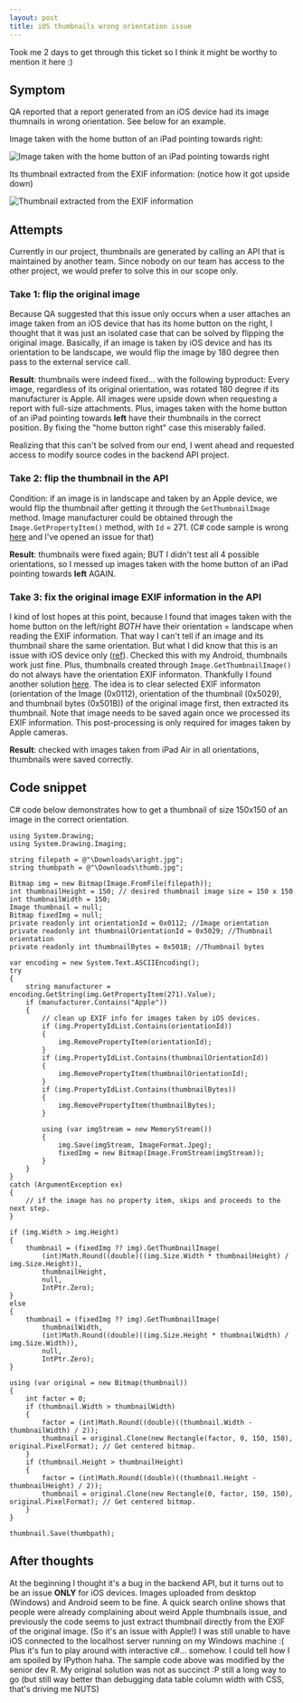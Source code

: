 ```yaml
---
layout: post
title: iOS thumbnails wrong orientation issue
---
```


Took me 2 days to get through this ticket so I think it might be worthy to mention it here :) 

## Symptom

QA reported that a report generated from an iOS device had its image thumnails in wrong orientation. See below for an example.

Image taken with the home button of an iPad pointing towards right: 

![Image taken with the home button of an iPad pointing towards right](https://user-images.githubusercontent.com/16634756/52078068-f2f47400-2557-11e9-9e9c-63d621c0ebe3.jpeg)

Its thumbnail extracted from the EXIF information: (notice how it got upside down)

![Thumbnail extracted from the EXIF information](https://user-images.githubusercontent.com/16634756/52078148-220ae580-2558-11e9-95e0-7ea3055c9ae4.PNG)

## Attempts

Currently in our project, thumbnails are generated by calling an API that is maintained by another team. Since nobody on our team has access to the other project, we would prefer to solve this in our scope only. 

### Take 1: flip the original image

Because QA suggested that this issue only occurs when a user attaches an image taken from an iOS device that has its home button on the right, I thought that it was just an isolated case that can be solved by flipping the original image. Basically, if an image is taken by iOS device and has its orientation to be landscape, we would flip the image by 180 degree then pass to the external service call. 

**Result**: thumbnails were indeed fixed... with the following byproduct: Every image, regardless of its original orientation, was rotated 180 degree if its manufacturer is Apple. All images were upside down when requesting a report with full-size attachments. Plus, images taken with the home button of an iPad pointing towards **left** have their thumbnails in the correct position. By fixing the "home button right" case this miserably failed.

Realizing that this can't be solved from our end, I went ahead and requested access to modify source codes in the backend API project.

### Take 2: flip the thumbnail in the API

Condition: if an image is in landscape and taken by an Apple device, we would flip the thumbnail after getting it through the `GetThumbnailImage` method. Image manufacturer could be obtained through the `Image.GetPropertyItem()` method, with `Id` = 271. (C# code sample is wrong [here](https://docs.microsoft.com/en-us/dotnet/framework/winforms/advanced/how-to-read-image-metadata) and I've opened an issue for that)

**Result**: thumbnails were fixed again; BUT I didn't test all 4 possible orientations, so I messed up images taken with the home button of an iPad pointing towards **left** AGAIN.

### Take 3: fix the original image EXIF information in the API

I kind of lost hopes at this point, because I found that images taken with the home button on the left/right *BOTH* have their orientation = landscape when reading the EXIF information. That way I can't tell if an image and its thumbnail share the same orientation. But what I did know that this is an issue with iOS device only ([ref](https://stackoverflow.com/questions/13055915/ios-6-safari-image-upload-orientation-wrong)). Checked this with my Android, thumbnails work just fine. Plus, thumbnails created through `Image.GetThumbnailImage()` do not always have the orientation EXIF informaton. Thankfully I found another solution [here](https://stackoverflow.com/a/46689639). The idea is to clear selected EXIF informaton (orientation of the Image (0x0112), orientation of the thumbnail (0x5029), and thumbnail bytes (0x501B)) of the original image first, then extracted its thumbnail. Note that image needs to be saved again once we processed its EXIF information. This post-processing is only required for images taken by Apple cameras.

**Result**: checked with images taken from iPad Air in all orientations, thumbnails were saved correctly. 

## Code snippet

C# code below demonstrates how to get a thumbnail of size 150x150 of an image in the correct orientation.

```
using System.Drawing;
using System.Drawing.Imaging;

string filepath = @"\Downloads\aright.jpg";
string thumbpath = @"\Downloads\thumb.jpg";

Bitmap img = new Bitmap(Image.FromFile(filepath));
int thumbnailHeight = 150; // desired thumbnail image size = 150 x 150
int thumbnailWidth = 150;
Image thumbnail = null;
Bitmap fixedImg = null;
private readonly int orientationId = 0x0112; //Image orientation
private readonly int thumbnailOrientationId = 0x5029; //Thumbnail orientation
private readonly int thumbnailBytes = 0x501B; //Thumbnail bytes

var encoding = new System.Text.ASCIIEncoding();
try
{
	string manufacturer = encoding.GetString(img.GetPropertyItem(271).Value);
	if (manufacturer.Contains("Apple"))
	{
		// clean up EXIF info for images taken by iOS devices.
		if (img.PropertyIdList.Contains(orientationId))
		{
			img.RemovePropertyItem(orientationId);
		}
		if (img.PropertyIdList.Contains(thumbnailOrientationId))
		{
			img.RemovePropertyItem(thumbnailOrientationId);
		}
		if (img.PropertyIdList.Contains(thumbnailBytes))
		{
			img.RemovePropertyItem(thumbnailBytes);
		}

		using (var imgStream = new MemoryStream())
		{
			img.Save(imgStream, ImageFormat.Jpeg);
			fixedImg = new Bitmap(Image.FromStream(imgStream));
		}
	}
}
catch (ArgumentException ex)
{
	// if the image has no property item, skips and proceeds to the next step.
}

if (img.Width > img.Height)
{
	thumbnail = (fixedImg ?? img).GetThumbnailImage(
		(int)Math.Round((double)((img.Size.Width * thumbnailHeight) / img.Size.Height)),
		thumbnailHeight,
		null,
		IntPtr.Zero);
}
else
{
	thumbnail = (fixedImg ?? img).GetThumbnailImage(
		thumbnailWidth,
		(int)Math.Round((double)((img.Size.Height * thumbnailWidth) / img.Size.Width)),
		null,
		IntPtr.Zero);
}

using (var original = new Bitmap(thumbnail))
{
	int factor = 0;
	if (thumbnail.Width > thumbnailWidth)
	{
		factor = (int)Math.Round((double)((thumbnail.Width - thumbnailWidth) / 2));
		thumbnail = original.Clone(new Rectangle(factor, 0, 150, 150), original.PixelFormat); // Get centered bitmap.
	}
	if (thumbnail.Height > thumbnailHeight)
	{
		factor = (int)Math.Round((double)((thumbnail.Height - thumbnailHeight) / 2));
		thumbnail = original.Clone(new Rectangle(0, factor, 150, 150), original.PixelFormat); // Get centered bitmap.
	}
}

thumbnail.Save(thumbpath);
```

## After thoughts

At the beginning I thought it's a bug in the backend API, but it turns out to be an issue **ONLY** for iOS devices. Images uploaded from desktop (Windows) and Android seem to be fine. A quick search online shows that people were already complaining about weird Apple thumbnails issue, and previously the code seems to just extract thumbnail directly from the EXIF of the original image. (So it's an issue with Apple!) I was still unable to have iOS connected to the localhost server running on my Windows machine :( Plus it's fun to play around with interactive c#... somehow. I could tell how I am spoiled by IPython haha. The sample code above was modified by the senior dev R. My original solution was not as succinct :P still a long way to go (but still way better than debugging data table column width with CSS, that's driving me NUTS)